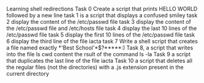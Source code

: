 Learning shell redirections
Task 0 Create a script that prints HELLO WORLD followed by a new line
task 1 is a script that displays a confused smiley
task 2 display the content of the \/etc/passwd file
task 3 display the content of the /etc/passwd file and /etc/hosts file
task 4 display the last 10 lines of the /etc/passwd file
task 5 display the first 10 lines of the /etc/passwd file
task 6 display the third line of the file iacta
task 7 Write a shell script that creates a file named exactly \*\'Best School\'\*$\?\*\*\*\*\*:\)
Task 8, a script that writes into the file ls cwd content the rsult of the command ls -la
Task 9 a script that duplicates the last line of the file iacta
Task 10 a script that deletes all the regular files (not the directories) with a .js extension present in the current directory
